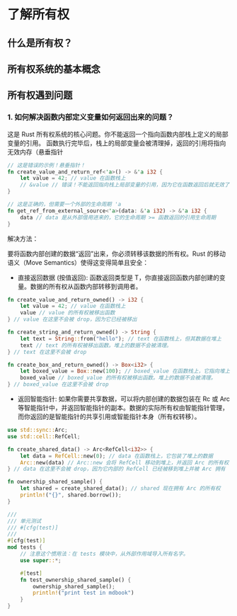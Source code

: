 # 了解所有权

## 什么是所有权？

## 所有权系统的基本概念

## 所有权遇到问题

### 1. 如何解决函数内部定义变量如何返回出来的问题？

这是 Rust 所有权系统的核心问题。你不能返回一个指向函数内部栈上定义的局部变量的引用。 函数执行完毕后，栈上的局部变量会被清理掉，返回的引用将指向无效内存（悬垂指针

```rust ignore
// 这是错误的示例！悬垂指针！
fn create_value_and_return_ref<'a>() -> &'a i32 {
    let value = 42; // value 在函数栈上
    // &value // 错误！不能返回指向栈上局部变量的引用，因为它在函数返回后就无效了
}

// 这是正确的，但需要一个外部的生命周期 'a
fn get_ref_from_external_source<'a>(data: &'a i32) -> &'a i32 {
    data // data 是从外部借用进来的，它的生命周期 >= 函数返回的引用生命周期
}
```

解决方法：

要将函数内部创建的数据“返回”出来，你必须转移该数据的所有权。Rust 的移动语义（Move Semantics）使得这变得简单且安全：

* 直接返回数据 (按值返回): 函数返回类型是 T，你直接返回函数内部创建的变量。数据的所有权从函数内部转移到调用者。

```rust
fn create_value_and_return_owned() -> i32 {
    let value = 42; // value 在函数栈上
    value // value 的所有权被移出函数
} // value 在这里不会被 drop，因为它已经被移出

fn create_string_and_return_owned() -> String {
    let text = String::from("hello"); // text 在函数栈上，但其数据在堆上
    text // text 的所有权被移出函数。堆上的数据不会被清理。
} // text 在这里不会被 drop

fn create_box_and_return_owned() -> Box<i32> {
    let boxed_value = Box::new(100); // boxed_value 在函数栈上，它指向堆上的数据
    boxed_value // boxed_value 的所有权被移出函数。堆上的数据不会被清理。
} // boxed_value 在这里不会被 drop

```

* 返回智能指针: 如果你需要共享数据，可以将内部创建的数据包装在 Rc 或 Arc 等智能指针中，并返回智能指针的副本。数据的实际所有权由智能指针管理，而你返回的是智能指针的共享引用或智能指针本身（所有权转移）。

```rust
use std::sync::Arc;
use std::cell::RefCell;

fn create_shared_data() -> Arc<RefCell<i32>> {
    let data = RefCell::new(0); // data 在函数栈上，它包装了堆上的数据
    Arc::new(data) // Arc::new 会将 RefCell 移动到堆上，并返回 Arc 的所有权
} // data 在这里不会被 drop，因为它内部的 RefCell 已经被移到堆上并被 Arc 拥有

fn ownership_shared_sample() {
    let shared = create_shared_data(); // shared 现在拥有 Arc 的所有权
    println!("{}", shared.borrow());
}

///
/// 单元测试
/// #[cfg(test)]
///
#[cfg(test)]
mod tests {
    // 注意这个惯用法：在 tests 模块中，从外部作用域导入所有名字。
    use super::*;

    #[test]
    fn test_ownership_shared_sample() {
        ownership_shared_sample();
        println!("print test in mdbook")
    }
}

```
